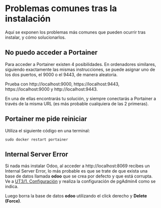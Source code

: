 # Problemas comunes tras la instalación

Aquí se exponen los problemas más comunes que pueden ocurrir tras instalar, y cómo solucionarlos.

## No puedo acceder a Portainer

Para acceder a Portainer existen 4 posibilidades. En ordenadores similares, siguiendo exactamente las mismas instrucciones, se puede asignar uno de los dos puertos, el 9000 o el 9443, de manera aleatoria.

Prueba con http://localhost:9000, https://localhost:9443, https://localhost:9000 y http://localhost:9443.

En una de ellas encontrarás tu solución, y siempre conectarás a Portainer a través de la misma URL (es más probable cualquiera de las 2 primeras).

## Portainer me pide reiniciar

Utiliza el siguiente código en una terminal:

```
sudo docker restart portainer
```

## Internal Server Error

Si nada más instalar Odoo, al acceder a http://localhost:8069 recibes un Internal Server Error, lo más probable es que se trate de que exista una base de datos llamada **odoo** que se crea por defecto y que está corrupta.
Ve a [UT3/1. Configuración](https://github.com/canarydev/SGE/blob/main/UT3/1.%20Configuraci%C3%B3n.md) y realiza la configuración de pgAdmin4 como se indica.

Luego borra la base de datos **odoo** utilizando el click derecho y **Delete (Force)**.
